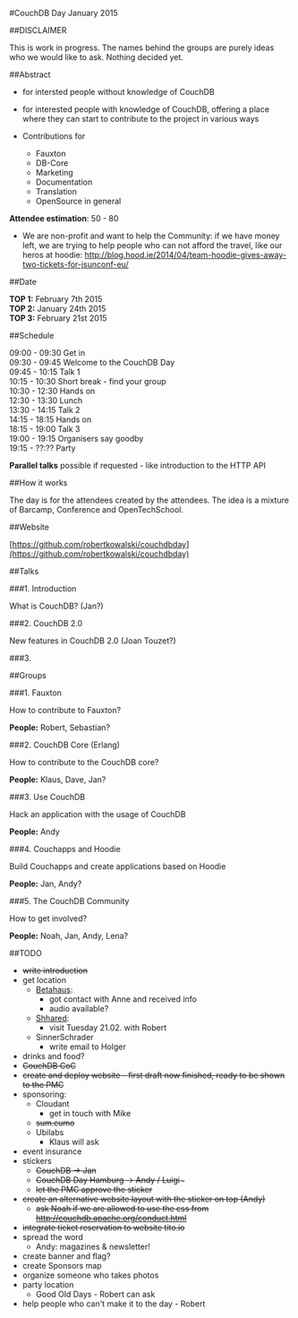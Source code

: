 #CouchDB Day January 2015

##DISCLAIMER

This is work in progress. The names behind the groups are purely ideas who we would like to ask. Nothing decided yet. 

##Abstract

* for intersted people without knowledge of CouchDB

* for interested people with knowledge of CouchDB, offering a place where they can start to contribute to the project in various ways

* Contributions for
	* Fauxton
	* DB-Core
	* Marketing 	
	* Documentation
	* Translation
	* OpenSource in general
	

**Attendee estimation**: 50 - 80 

* We are non-profit and want to help the Community: if we have money left, we are trying to help people who can not afford the travel, like our heros at hoodie: http://blog.hood.ie/2014/04/team-hoodie-gives-away-two-tickets-for-jsunconf-eu/

##Date

**TOP 1:** February 7th 2015   
**TOP 2:** January 24th 2015  
**TOP 3:** February 21st 2015  

##Schedule

09:00 - 09:30 Get in  
09:30 - 09:45 Welcome to the CouchDB Day  
09:45 - 10:15 Talk 1  
10:15 - 10:30 Short break - find your group  
10:30 - 12:30 Hands on  
12:30 - 13:30 Lunch  
13:30 - 14:15 Talk 2  
14:15 - 18:15 Hands on   
18:15 - 19:00 Talk 3  
19:00 - 19:15 Organisers say goodby  
19:15 - ??:?? Party  

**Parallel talks** possible if requested - like introduction to the HTTP API

##How it works

The day is for the attendees created by the attendees. The idea is a mixture of Barcamp, Conference and OpenTechSchool.

##Website

[https://github.com/robertkowalski/couchdbday](https://github.com/robertkowalski/couchdbday)

##Talks

###1. Introduction

What is CouchDB? (Jan?)

###2. CouchDB 2.0

New features in CouchDB 2.0 (Joan Touzet?)

###3.

##Groups

###1. Fauxton

How to contribute to Fauxton?

**People:** Robert, Sebastian?

###2. CouchDB Core (Erlang)

How to contribute to the CouchDB core?

**People:** Klaus, Dave, Jan?

###3. Use CouchDB

Hack an application with the usage of CouchDB

**People:** Andy

###4. Couchapps and Hoodie

Build Couchapps and create applications based on Hoodie

**People:** Jan, Andy?

###5. The CouchDB Community 

How to get involved?

**People:** Noah, Jan, Andy, Lena?

##TODO

* ~~write introduction~~
* get location
	* [Betahaus](http://hamburg.betahaus.de/startseite): 
  		* got contact with Anne and received info
  		* audio available?
  	* [Shhared](http://www.shhared.de/):
  		* visit Tuesday 21.02. with Robert
  	* SinnerSchrader
  		* write email to Holger 	
* drinks and food?
* ~~CouchDB CoC~~
* ~~create and deploy website - first draft now finished, ready to be shown to the PMC~~
* sponsoring:
	* Cloudant
		* get in touch with Mike 
	* ~~sum.cumo~~
	* Ubilabs
		* Klaus will ask
* event insurance
* stickers
	* ~~CouchDB -> Jan~~
	* ~~CouchDB Day Hamburg -> Andy / Luigi~~~
	* ~~let the PMC approve the sticker~~
* ~~create an alternative website layout with the sticker on top (Andy)~~
	* ~~ask Noah if we are allowed to use the css from http://couchdb.apache.org/conduct.html~~
* ~~integrate ticket reservation to website tito.io~~
* spread the word
	* Andy: magazines & newsletter! 
* create banner and flag?
* create Sponsors map
* organize someone who takes photos 
* party location
	* Good Old Days - Robert can ask
* help people who can't make it to the day - Robert







